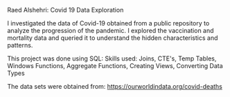 Raed Alshehri: Covid 19 Data Exploration 

I investigated the data of Covid-19 obtained from a public repository to analyze the progression of the pandemic. 
I explored the vaccination and mortality data and queried it to understand the hidden characteristics and patterns.

This project was done using SQL:
  Skills used: Joins, CTE's, Temp Tables, Windows Functions, Aggregate Functions, Creating Views, Converting Data Types
  
The data sets were obtained from: https://ourworldindata.org/covid-deaths


